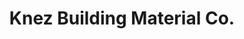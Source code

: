 ---
title: "Knez Building Material Co."
url: /portland/knez-building-material-co/
shop: Eisenwaren
---